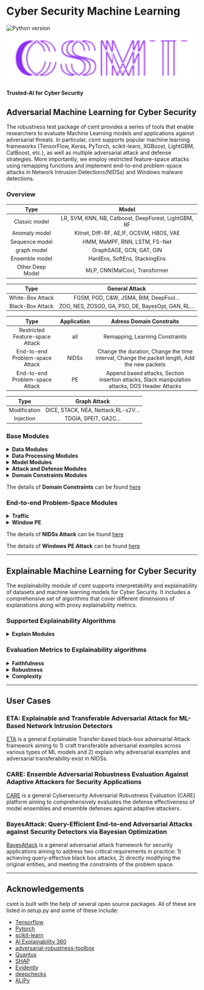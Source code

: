 # Cyber Security Machine Learning
![Python version](https://img.shields.io/badge/python-3.6%20%7C%203.7%20%7C%203.8-blue.svg)
![Image file ](images/logo.jpg)

**Trusted-AI for Cyber Security**

## Adversarial Machine Learning for Cyber Security

The robustness test package of csmt provides a series of tools that enable researchers to evaluate Machine Learning models and applications against adversarial threats. 
In particular, csmt supports popular machine learning frameworks (TensorFlow, Keras, PyTorch, scikit-learn, XGBoost, LightGBM, CatBoost, etc.), as well as multiple adversarial attack and defense strategies.
More importantly, we employ restricted feature-space attacks using remapping functions and implement end-to-end problem-space attacks in Network Intrusion Detections(NIDSs) and Windows malware detections.

### Overview
|Type|Model|
|:-:|:-:|
|Classic model|LR, SVM, KNN, NB, Catboost, DeepForest, LightGBM, RF|
|Anomaly model|Kitnet, Diff-RF, AE,IF, OCSVM, HBOS, VAE|
|Sequence model|HMM, MaMPF, RNN, LSTM, FS-Net|
|graph model|GraphSAGE, GCN, GAT, GIN|
|Ensemble model|HardEns, SoftEns, StackingEns|
|Other Deep Model|MLP, CNN(MalCov), Transformer|

|Type|General Attack|
|:-:|:-:|
|White-Box Attack|FGSM, PGD, C&W, JSMA, BIM, DeepFool...|
|Black-Box Attack|ZOO, NES, ZOSGD, GA, PSO, DE, BayesOpt, GAN, RL...|

|Type|Application|Adress Domain Constraits|
|:-:|:-:|:-:|
|Restricted Feature-space Attack|all|Remapping, Learning Constraints|
|End-to-end Problem-space Attack|NIDSs|Change the duration, Change the time interval, Change the packet length, Add the new packets|
|End-to-end Problem-space Attack|PE|Append based attacks, Section insertion attacks, Slack manipulation attacks, DOS Header Attacks|


|Type|Graph Attack|
|:-:|:-:|
|Modification|DICE, STACK, NEA, Nettack,RL-s2V...|
|Injection|TDGIA, SPEIT, GA2C...|

### Base Modules

<details>
  <summary><b>Data Modules</b></summary>
  csmt.datasets
  <ul>
    <li><b>Kitsune </b>
    <li><b>NSLKDD </b>
    <li><b>CICIDS2017 </b>
    <li><b>CICIDS2018 </b>
    <li><b>CICAndMal2017 </b>
    <li><b>CTU13 </b>
    <li><b>DOHBRW </b>
    <li><b>NSLKDD </b>
    <li><b>MalImg </b>
    <li><b>TwitterSpam</b>
    <li><b> Androzoo </b>
    <li><b>DreBin </b>
    <li><b>Contagiopdf </b>
</ul>
    csmt.datasets.graph
      <ul>
    <li><b>Bitcoin-Alpha </b>
    <li><b>Tencent-Weibo</b>
    <li><b>Elliptic</b>
    <li><b>Yelp-Chi</b>
    </ul>
</details>

<details>
  <summary><b>Data Processing Modules</b></summary>
  csmt.data_reduction
  <ul>
    <li><b>Alipy </b>
    <li><b>ModAL </b>
</ul>
  csmt.data_validation
      <ul>
    <li><b> Deepchecks </b>
    <li><b>Evidently</b>
    </ul>
</details>

<details>
  <summary><b>Model Modules</b></summary>
  csmt.classifiers.classic
  <ul>
    <li><b>CatBoost </b>
    <li><b>MaMPF </b>
    <li><b>DecisionTree </b>
    <li><b>DeepForest </b>
    <li><b>HMM </b>
    <li><b>KNearestNeighbours </b>
    <li><b>LightGBM </b>
    <li><b>LogisticRegression </b>
    <li><b>NaiveBayes </b>
    <li><b>RandomForest </b>
    <li><b>SupportVectorMachine</b>
    <li><b> XGBoost </b>
</ul>
    csmt.classifiers.anomaly_detection
    <ul>
    <li><b>KitNet </b>
    <li><b>DIFF-RF </b>
    <li><b>AutoEncoder </b>
    <li><b>IsolationForest </b>
    <li><b>OCSVM </b>
    <li><b>HBOS </b>
    <li><b>VAE</b>
    </ul>
csmt.classifiers.keras
    <ul>
    <li><b>MLP </b>
    <li><b>LSTM </b>
    <li><b>RNN </b>
    </ul>
    csmt.classifiers.torch
    <ul>
    <li><b>Transformer </b>
    <li><b>CNN(MalCov) </b>
    <li><b>LSTM </b>
    <li><b>RNN </b>
    <li><b>MLP </b>
    <li><b>FS-Net</b>
    </ul>
csmt.classifiers.ensemble
<ul>
    <li><b>HardEnsemble </b>
    <li><b>SoftEnsembleModel </b>
    <li><b>StackingEnsembleModel </b>
    <li><b>BayesEnsembleModel </b>
    </ul>
    csmt.classifiers.graph.model
<ul>
    <li><b>GCN </b>
    <li><b>GraphSAGE </b>
    <li><b>GIN </b>
    <li><b>GAT</b>
    </ul>
</details>

<details>
  <summary><b>Attack and Defense Modules</b></summary>
  csmt.attacks
  <ul>
    <li><b>Base Class Attacks </b>
    <li><b>Base Class Evasion Attacks </b>
    <li><b>Base Class Poisoning Attacks </b>
    <li><b>Base Class Inference Attacks </b>
</ul>
    csmt.attacks.evasion
    <ul>
    White-Box Attack
    <li><b> Carlini and Wagner L_0 Attack </b>
    <li><b>Carlini and Wagner L_2 Attack</b>
    <li><b>Carlini and Wagner L_inf Attack</b>
    <li><b>DeepFool</b>
    <li><b>Fast Gradient Method (FGM)</b>
    <li><b>Basic Iterative Method (BIM)</b>
    <li><b>Projected Gradient Descent (PGD)</b>
    <li><b>Jacobian Saliency Map Attack (JSMA)</b>
    </ul>
    <ul>
    Black-box Attack
    <li><b>Zeroth-Order Optimization (ZOO) Attack</b>
    <li><b>Natural Evolutionary Strategies</b>
    <li><b>ZO Stochastic Gradient Descent</b>
    <li><b>HopSkipJump Attack</b>
    <li><b>Boundary Attack</b>
    <li><b>Genetic Attack</b>
    <li><b>Differential Evolution Attack</b>
    <li><b>Particle Swarm Attack</b>
    <li><b>BayesOpt Attack</b>
    </ul>
    csmt.attacks.graph
    <ul>
    Graph Modification Attack
    <li><b> DICE </b>
    <li><b>STACK</b>
    <li><b>NEA</b>
    <li><b>Nettack</b>
    <li><b>TopologyAttack</b>
    <li><b>RL-S2V</b>
    <li><b>FGA</b>
    </ul>
    <ul>
   Graph Injection Attack
    <li><b>TDGIA</b>
    <li><b>SPEIT</b>
    <li><b>GA2C</b>
    </ul>
  csmt.estimators
  <ul>
    <li><b> Base Class Trainer </b>
    <li><b>Base Class KerasEstimator </b>
    <li><b>Base Class PyTorchEstimator </b>
    <li><b>Base Class ScikitlearnEstimator </b>
    <li><b>Base Class TensorFlowEstimator </b>
    <li><b>Base Class TensorFlowV2Estimator </b>
</ul>
csmt.defences.trainer
  <ul>
    <li><b> Base Class Trainer </b>
    <li><b> Adversarial Training</b>
    <li><b>Ensemble Adversarial Training </b>
    <li><b>Bayesain Ensemble Adversarial Training</b>
    <li><b>Transfer Ensemble Adversarial Training </b>
    <li><b>Nash Ensemble Adversarial Training </b>
</ul>
csmt.estimators
  <ul>
    <li><b> Base Class Estimator </b>
    <li><b> Base Class KerasEstimator</b>
    <li><b>Base Class PyTorchEstimator </b>
    <li><b>Base Class ScikitlearnEstimator</b>
    <li><b>Base Class TensorFlowEstimator </b>
    <li><b>Base Class TensorFlowV2Estimator </b>
</ul>
</details>

<details>
  <summary><b>Domain Constraints Modules</b></summary>
   Restricted Feature Space
  <ul>
    <li><b>Remapping Function (mask) </b>
    <li><b>Learning constraints </b>
</ul>
</details>

The details of **Domain Constraints** can be found [here](https://github.com/wszhs/my_knowledge_map/blob/master/adversarial_ml/cyberSecurity/cybersecurity_aml.md)

### End-to-end Problem-Space Modules

<details>
  <summary><b>Traffic</b></summary>
  Feature Extractor
  <ul>
    <li><b>AfterImage </b>
    <li><b>CICFlowmeter </b>
</ul>
  csmt.ps_attack.packet_attack
  <ul>
    <li><b>Random Attack </b>
    <li><b>GA Attack </b>
    <li><b>PSO Attack </b>
    <li><b>RL Attack </b>
    <li><b>ZOSGD Attack </b>
    <li><b>BayesAttack </b>
    (Black box attack algorithms in the basic attack module can be customized the problem-space attack)
</ul>
  csmt.ps_attack.traffic （traffic manipulation）
  <ul>
    <li><b>Change the duration </b>
    <li><b>Change the time interval</b>
    <li><b>Change the packet length </b>
    <li><b>Add the new packets </b>
</ul>
</details>

<details>
  <summary><b>Window PE</b></summary>
  csmt.attacks.evasion.pe_malware_attack
  <ul>
    <li><b>Append based attacks</b>
    <li><b>Section insertion attacks </b>
    <li><b>Slack manipulation attacks </b>'
    <li><b>DOS Header Attacks</b>
</ul>
</details>

The details of **NIDSs Attack** can be found [here](https://github.com/wszhs/my_knowledge_map/blob/master/adversarial_ml/cyberSecurity/NIDS/NIDS_aml.md)

The details of **Windows PE Attack** can be found [here](https://github.com/wszhs/my_knowledge_map/blob/master/adversarial_ml/cyberSecurity/malware/PE_aml.md)

***
## Explainable Machine Learning for Cyber Security
The explainability module of csmt supports interpretability and explainability of datasets and machine learning models for Cyber Security. It includes a comprehensive set of algorithms that cover different dimensions of explanations along with proxy explainability metrics.

### Supported Explainability Algorithms
<details>
  <summary><b>Explain Modules</b></summary>
  csmt.interpretability
  <ul>
    <li><b>LIME </b>
    <li><b>DeepLIFT </b>
    <li><b>Permutation Test </b>
    <li><b>KernelSHAP </b>
    <li><b>Shapley Effects </b>
    <li><b>TreeSHAP </b>
    <li><b>LossSHAP </b>
    <li><b>SAGE </b>
</ul>
</details>

### Evaluation Metrics to Explainability algorithms
<details>
  <summary><b>Faithfulness</b></summary>
quantifies to what extent explanations follow the predictive behaviour of the model (asserting that more important features play a larger role in model outcomes)
 <br><br>
  <ul>
    <li><b>Faithfulness Correlation </b>
    <li><b>Faithfulness Estimate </b>
    <li><b>Monotonicity Metric </b>
</ul>
</details>

<details>
  <summary><b>Robustness</b></summary>
measures to what extent explanations are stable when subject to slight perturbations of the input, assuming that model output approximately stayed the same
 <br><br>
  <ul>
    <li><b>Max-Sensitivity </b>
    <li><b>Avg-Sensitivity </b>
</ul>
</details>

<details>
  <summary><b>Complexity</b></summary>
captures to what extent explanations are concise i.e., that few features are used to explain a model prediction
 <br><br>
  <ul>
    <li><b>Sparseness </b>
    <li><b>Complexity </b>
    <li><b>Effective Complexity </b>
</ul>
</details>

***
## User Cases

### ETA: Explainable and Transferable Adversarial Attack for ML-Based Network Intrusion Detectors
[ETA](ETA.md) is a general Explainable Transfer-based black-box adversarial Attack framework aiming to 1) craft transferable adversarial examples across various types of ML models and 2) explain why adversarial examples and adversarial transferability exist in NIDSs.
  
### CARE: Ensemble Adversarial Robustness Evaluation Against Adaptive Attackers for Security Applications
[CARE](CARE.md) is a general Cybersecurity Adversarial Robustness Evaluation (CARE) platform aiming to comprehensively evaluates the defense effectiveness of model ensembles and ensemble defenses against adaptive attackers. 

### BayesAttack: Query-Efficient End-to-end Adversarial Attacks against Security Detectors via Bayesian Optimization
[BayesAttack](BayesAttack.md) is a general adversarial attack framework for security applications aiming to address two critical requirements in practice: 1) achieving query-effective black box attacks, 2) directly modifying the original entities, and meeting the constraints of the problem space.

***
## Acknowledgements
csmt is built with the help of several open source packages. All of these are listed in setup.py and some of these include:
- [Tensorflow](https://github.com/tensorflow/tensorflow)
- [Pytorch](https://github.com/pytorch/pytorch)
- [scikit-learn](https://github.com/scikit-learn/scikit-learn)
- [AI Explainability 360](https://github.com/Trusted-AI/AIX360)
- [adversarial-robustness-toolbox](https://github.com/Trusted-AI/adversarial-robustness-toolbox)
- [Quantus](https://github.com/understandable-machine-intelligence-lab/Quantus)
- [SHAP](https://github.com/slundberg/shap)
- [Evidently](https://github.com/evidentlyai/evidently)
- [deepchecks](https://github.com/deepchecks/deepchecks)
- [ALiPy](https://github.com/NUAA-AL/ALiPy)


